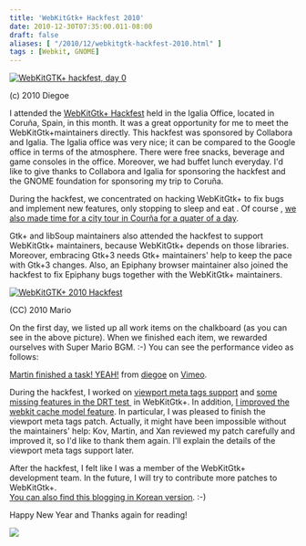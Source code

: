 ```yaml
---
title: 'WebKitGtk+ Hackfest 2010'
date: 2010-12-30T07:35:00.011-08:00
draft: false
aliases: [ "/2010/12/webkitgtk-hackfest-2010.html" ]
tags : [Webkit, GNOME]
---
```


[![WebKitGTK+ hackfest, day 0](http://farm6.static.flickr.com/5050/5235372842_8c4236d7b1.jpg)](http://www.flickr.com/photos/diegoe/5235372842/ "WebKitGTK+ hackfest, day 0 by diegorm, on Flickr")

(c) 2010 Diegoe

I attended the [WebKitGtk+ Hackfest](http://live.gnome.org/Hackfests/WebKitGTK2010) held in the Igalia Office, located in Coruña, Spain, in this month. It was a great opportunity for me to meet the WebKitGtk+maintainers directly. This hackfest was sponsored by Collabora and Igalia. The Igalia office was very nice; it can be compared to the Google office in terms of the atmosphere. There were free snacks, beverage and game consoles in the office. Moreover, we had buffet lunch everyday. I'd like to give thanks to Collabora and Igalia for sponsoring the hackfest and the GNOME foundation for sponsoring my trip to Coruña.  
  

During the hackfest, we concentrated on hacking WebKitGtk+ to fix bugs and implement new features, only stopping to sleep and eat . Of course , [we also made time for a city tour in Courña for a quater of a day](http://www.flickr.com/photos/joone/sets/72157625444172107/ "we also made time for a city tour in Courña for a quater of a day").  
  
Gtk+ and libSoup maintainers also attended the hackfest to support WebKitGtk+ maintainers, because WebKitGtk+ depends on those libraries. Moreover, embracing Gtk+3 needs Gtk+ maintainers' help to keep the pace with Gtk+3 changes. Also, an Epiphany browser maintainer also joined the hackfest to fix Epiphany bugs together with the WebKitGtk+ maintainers.  
  

[![WebKitGTK+ 2010 Hackfest](http://farm6.static.flickr.com/5089/5248952165_d92543f7a8.jpg)](http://www.flickr.com/photos/mariosp/5248952165/ "WebKitGTK+ 2010 Hackfest by mariosp, on Flickr")

(CC) 2010 Mario

On the first day, we listed up all work items on the chalkboard (as you can see in the above picture). When we finished each item, we rewarded ourselves with Super Mario BGM. :-) You can see the performance video as follows:  
  
[Martin finished a task! YEAH!](http://vimeo.com/17619887) from [diegoe](http://vimeo.com/user1535450) on [Vimeo](http://vimeo.com/).  
  
During the hackfest, I worked on [viewport meta tags support](http://trac.webkit.org/changeset/73608 "viewport meta tags support") and [some missing features in the DRT test ](http://trac.webkit.org/changeset/73714 "some missing features in dump render tree") in WebKitGtk+. In addition, [I improved the webkit cache model feature](http://trac.webkit.org/changeset/73353 "I improved the webkit cache model feature"). In particular, I was pleased to finish the viewport meta tags patch. Actually, it might have been impossible without the maintainers' help: Kov, Martin, and Xan reviewed my patch carefully and improved it, so I'd like to thank them again. I'll explain the details of the viewport meta tags support later.  
  
After the hackfest, I felt like I was a member of the WebKitGtk+ development team. In the future, I will try to contribute more patches to WebKitGtk+.  
[You can also find this blogging in Korean version](http://opensoftware.kr/entry/WebKitGtk-Hackfest-2010-%ED%9B%84%EA%B8%B0 "You can also find this bloggig in Korean version"). :-)  
  
Happy New Year and Thanks again for reading!  
  

[![](http://3.bp.blogspot.com/_vr2B2ySFJkY/TTMRBgu8tSI/AAAAAAAAAR0/spDQpZ6_4nw/s1600/dd8mz97c_571cbdt55cf_b.png)](http://3.bp.blogspot.com/_vr2B2ySFJkY/TTMRBgu8tSI/AAAAAAAAAR0/spDQpZ6_4nw/s1600/dd8mz97c_571cbdt55cf_b.png)